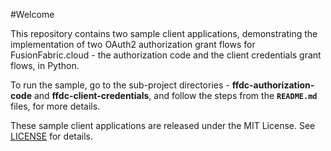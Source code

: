 #Welcome

This repository contains two sample client applications, demonstrating the implementation of two OAuth2 authorization grant flows for FusionFabric.cloud - the authorization code and the client credentials grant flows, in Python.

To run the sample, go to the sub-project directories - **ffdc-authorization-code** and **ffdc-client-credentials**, and follow the steps from the **`README.md`** files, for more details.

These sample client applications are released under the MIT License. See [LICENSE](LICENSE) for details.